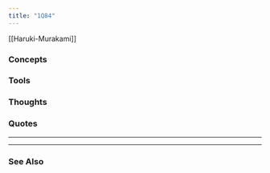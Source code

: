 ```yaml
---
title: "1Q84"
---
```

[[Haruki-Murakami]]

### Concepts

### Tools

### Thoughts

### Quotes
---



----
### See Also